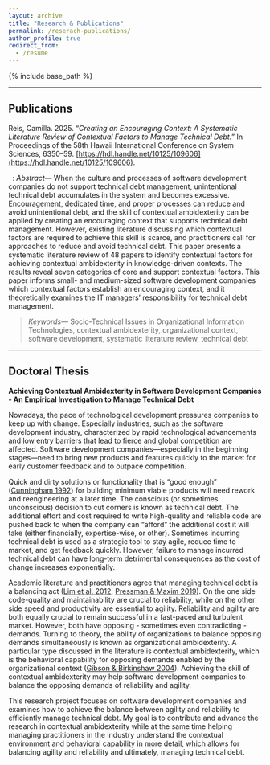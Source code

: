```yaml
---
layout: archive
title: "Research & Publications"
permalink: /reserach-publications/
author_profile: true
redirect_from:
  - /resume
---
```


{% include base_path %}

---
## Publications

Reis, Camilla. 2025. “*Creating an Encouraging Context: A Systematic Literature Review of Contextual Factors to Manage Technical Debt.*” In Proceedings of the 58th Hawaii International Conference on System Sciences, 6350–59. [https://hdl.handle.net/10125/109606](https://hdl.handle.net/10125/109606).

&nbsp;
: *Abstract—* 
When the culture and processes of software development companies do not support technical debt management, unintentional technical debt accumulates in the system and becomes excessive. Encouragement, dedicated time, and proper processes can reduce and avoid unintentional debt, and the skill of contextual ambidexterity can be applied by creating an encouraging context that supports technical debt management. However, existing literature discussing which contextual factors are required to achieve this skill is scarce, and practitioners call for approaches to reduce and avoid technical debt. This paper presents a systematic literature review of 48 papers to identify contextual factors for achieving contextual ambidexterity in knowledge-driven contexts. The results reveal seven categories of core and support contextual factors. This paper informs small- and medium-sized software development companies which contextual factors establish an encouraging context, and it theoretically examines the IT managers’ responsibility for technical debt management.

> *Keywords—* 
Socio-Technical Issues in Organizational Information Technologies, contextual ambidexterity, organizational context, software development, systematic literature review, technical debt

---

## Doctoral Thesis

**Achieving Contextual Ambidexterity in Software Development Companies - An Empirical Investigation to Manage Technical Debt**

Nowadays, the pace of technological development pressures companies to keep up with change. Especially industries, such as the software development industry, characterized by rapid technological advancements and low entry barriers that lead to fierce and global competition are affected. Software development companies—especially in the beginning stages—need to bring new products and features quickly to the market for early customer feedback and to outpace competition.

Quick and dirty solutions or functionality that is “good enough” ([Cunningham 1992](https://dl.acm.org/doi/pdf/10.1145/157710.157715)) for building minimum viable products will need rework and reengineering at a later time. The conscious (or sometimes unconscious) decision to cut corners is known as technical debt. The additional effort and cost required to write high-quality and reliable code are pushed back to when the company can “afford” the additional cost it will take (either financially, expertise-wise, or other). Sometimes incurring technical debt is used as a strategic tool to stay agile, reduce time to market, and get feedback quickly. However, failure to manage incurred technical debt can have long-term detrimental consequences as the cost of change increases exponentially.

Academic literature and practitioners agree that managing technical debt is a balancing act ([Lim et al. 2012](https://ieeexplore.ieee.org/document/6280547), [Pressman & Maxim 2019](https://g.co/kgs/aTL3KVU)). On the one side code-quality and maintainability are crucial to reliability, while on the other side speed and productivity are essential to agility. Reliability and agility are both equally crucial to remain successful in a fast-paced and turbulent market. However, both have opposing - sometimes even contradicting - demands. Turning to theory, the ability of organizations to balance opposing demands simultaneously is known as organizational ambidexterity. A particular type discussed in the literature is contextual ambidexterity, which is the behavioral capability for opposing demands enabled by the organizational context ([Gibson & Birkinshaw 2004](https://www.jstor.org/stable/20159573)). Achieving the skill of contextual ambidexterity may help software development companies to balance the opposing demands of reliability and agility.

This research project focuses on software development companies and examines how to achieve the balance between agility and reliability to efficiently manage technical debt. My goal is to contribute and advance the research in contextual ambidexterity while at the same time helping managing practitioners in the industry understand the contextual environment and behavioral capability in more detail, which allows for balancing agility and reliability and ultimately, managing technical debt.
